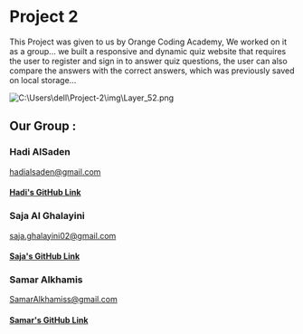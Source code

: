 # Project 2

This Project was given to us by Orange Coding Academy, We worked on it as a group...
we built a responsive and dynamic quiz website that  requires the user 
to register and sign in to answer  quiz questions, the user can also 
compare the answers with the correct answers, which was previously saved on local storage...


![C:\Users\dell\Project-2\img\Layer_52.png]()

## Our Group :

### Hadi AlSaden
hadialsaden@gmail.com
#### [Hadi's GitHub Link](https://github.com/Hadi-AL-Saden)

### Saja Al Ghalayini
saja.ghalayini02@gmail.com
#### [Saja's GitHub Link](https://github.com/saja-alghalayini)


### Samar Alkhamis
 SamarAlkhamiss@gmail.com
#### [Samar's GitHub Link](https://github.com/samaralkhamis)